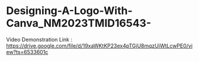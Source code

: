 # Designing-A-Logo-With-Canva_NM2023TMID16543-

Video Demonstration Link : https://drive.google.com/file/d/19xaWKtKP23ex4pTGjU8mqzUiWtLcwPE0/view?ts=6533601c
